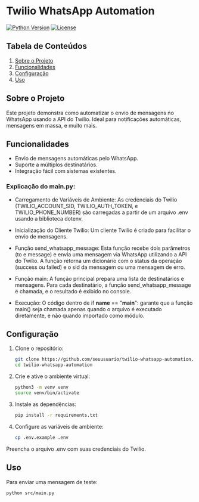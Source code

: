 # Twilio WhatsApp Automation

[![Python Version](https://img.shields.io/badge/python-3.8%2B-blue)](https://www.python.org/downloads/release/python-380/)
[![License](https://img.shields.io/badge/license-MIT-green)](LICENSE)

## Tabela de Conteúdos
1. [Sobre o Projeto](#sobre-o-projeto)
2. [Funcionalidades](#funcionalidades)
3. [Configuração](#configuração)
4. [Uso](#uso)

## Sobre o Projeto
Este projeto demonstra como automatizar o envio de mensagens no WhatsApp usando a API do Twilio. Ideal para notificações automáticas, mensagens em massa, e muito mais.

## Funcionalidades
- Envio de mensagens automáticas pelo WhatsApp.
- Suporte a múltiplos destinatários.
- Integração fácil com sistemas existentes.

### Explicação do main.py:

- Carregamento de Variáveis de Ambiente:
As credenciais do Twilio (TWILIO_ACCOUNT_SID, TWILIO_AUTH_TOKEN, e TWILIO_PHONE_NUMBER) são carregadas a partir de um arquivo .env usando a biblioteca dotenv.

- Inicialização do Cliente Twilio:
Um cliente Twilio é criado para facilitar o envio de mensagens.

- Função send_whatsapp_message:
Esta função recebe dois parâmetros (to e message) e envia uma mensagem via WhatsApp utilizando a API do Twilio.
A função retorna um dicionário com o status da operação (success ou failed) e o sid da mensagem ou uma mensagem de erro.

- Função main:
A função principal prepara uma lista de destinatários e mensagens.
Para cada destinatário, a função send_whatsapp_message é chamada, e o resultado é exibido no console.

- Execução:
O código dentro de if __name__ == "__main__": garante que a função main() seja chamada apenas quando o arquivo é executado diretamente, e não quando importado como módulo.

## Configuração

1. Clone o repositório:
   ```bash
   git clone https://github.com/seuusuario/twilio-whatsapp-automation.git
   cd twilio-whatsapp-automation

2. Crie e ative o ambiente virtual:
   ```bash
   python3 -m venv venv
   source venv/bin/activate

3. Instale as dependências:
   ```bash
   pip install -r requirements.txt

4. Configure as variáveis de ambiente:
   ```bash
   cp .env.example .env
Preencha o arquivo .env com suas credenciais do Twilio.

## Uso
Para enviar uma mensagem de teste:
   ```bash
   python src/main.py
